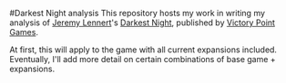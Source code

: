 #Darkest Night analysis
This repository hosts my work in writing my analysis of [Jeremy Lennert](https://www.boardgamegeek.com/boardgamedesigner/48325/jeremy-lennert)'s [Darkest Night](https://www.boardgamegeek.com/boardgame/128445/darkest-night), published by [Victory Point Games](http://www.victorypointgames.com/).

At first, this will apply to the game with all current expansions included.  Eventually, I'll add more detail on certain combinations of base game + expansions.

